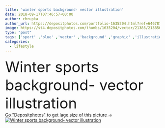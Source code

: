 ```yaml
---
title: 'winter sports background- vector illustration'
date: 2018-09-17T07:46:57+00:00
author: chrupka
author_url: https://depositphotos.com/portfolio-1635204.html?ref=64678756
image: https://st4.depositphotos.com/thumbs/1635204/vector/21385/213850486/api_thumb_450.jpg?forcejpeg=true
type: "post"
tags: ['sport' ,'blue' ,'vector' ,'background' ,'graphic' ,'illustration' ,'relaxation' ,'texture' ,'transport' ,'silhouette' ,'style' ,'childhood' ,'children' ,'toy' ,'symbol' ,'snow' ,'winter' ,'icon' ,'flat' ,'lifestyle' ,'contour' ,'skates' ,'web' ,'recreation' ,'vacation' ,'slope' ,'resort' ,'outline' ,'hockey' ,'sledge' ,'skies' ,'alpine' ,'snowboard' ,'slalom' ,'sled' ,'sledding' ]
categories: 
  - lifestyle
---
```

<div aling="center">
            <font size="60"> Winter sports background- vector illustration</font>   
</div>
<div>
    <a href='https://st4.depositphotos.com/thumbs/1635204/vector/21385/213850486/api_thumb_450.jpg?forcejpeg=true?ref=64678756' target=_blank > Go "Depositphotos" to get lage size of this picture ->
        <img href='https://st4.depositphotos.com/thumbs/1635204/vector/21385/213850486/api_thumb_450.jpg?forcejpeg=true?ref=64678756' src='https://st4.depositphotos.com/1635204/21385/v/950/depositphotos_213850486-stock-illustration-winter-sports-background-vector-illustration.jpg?forcejpeg=true' alt='Winter sports background- vector illustration' >
    </a>
</div>
